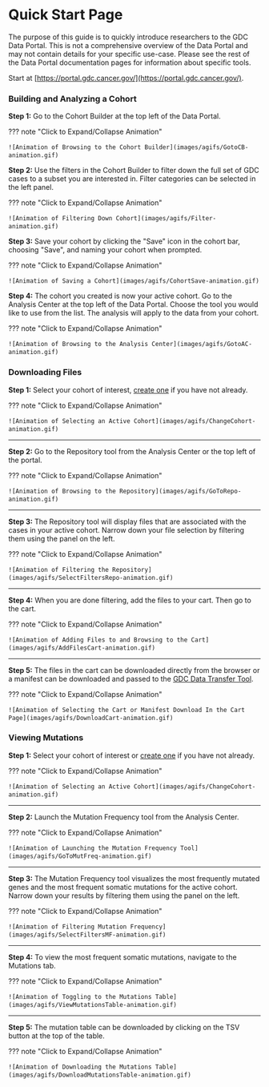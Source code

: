 # Quick Start Page

The purpose of this guide is to quickly introduce researchers to the GDC Data Portal. This is not a comprehensive overview of the Data Portal and may not contain details for your specific use-case. Please see the rest of the Data Portal documentation pages for information about specific tools.

Start at [https://portal.gdc.cancer.gov/](https://portal.gdc.cancer.gov/).

### Building and Analyzing a Cohort


__Step 1:__ Go to the Cohort Builder at the top left of the Data Portal.

??? note "Click to Expand/Collapse Animation"

    ![Animation of Browsing to the Cohort Builder](images/agifs/GotoCB-animation.gif)

__Step 2:__ Use the filters in the Cohort Builder to filter down the full set of GDC cases to a subset you are interested in. Filter categories can be selected in the left panel.

??? note "Click to Expand/Collapse Animation" 

    ![Animation of Filtering Down Cohort](images/agifs/Filter-animation.gif)

__Step 3:__ Save your cohort by clicking the "Save" icon in the cohort bar, choosing "Save", and naming your cohort when prompted.

??? note "Click to Expand/Collapse Animation"

    ![Animation of Saving a Cohort](images/agifs/CohortSave-animation.gif)

__Step 4:__ The cohort you created is now your active cohort.  Go to the Analysis Center at the top left of the Data Portal.  Choose the tool you would like to use from the list.  The analysis will apply to the data from your cohort.

??? note "Click to Expand/Collapse Animation"

    ![Animation of Browsing to the Analysis Center](images/agifs/GotoAC-animation.gif)

### Downloading Files

__Step 1:__ Select your cohort of interest, [create one](#building-and-analyzing-a-cohort) if you have not already.

??? note "Click to Expand/Collapse Animation"

    ![Animation of Selecting an Active Cohort](images/agifs/ChangeCohort-animation.gif)

---

__Step 2:__ Go to the Repository tool from the Analysis Center or the top left of the portal.

??? note "Click to Expand/Collapse Animation"

    ![Animation of Browsing to the Repository](images/agifs/GoToRepo-animation.gif)

---

__Step 3:__ The Repository tool will display files that are associated with the cases in your active cohort. Narrow down your file selection by filtering them using the panel on the left.

??? note "Click to Expand/Collapse Animation"

    ![Animation of Filtering the Repository](images/agifs/SelectFiltersRepo-animation.gif)

---

__Step 4:__ When you are done filtering, add the files to your cart.  Then go to the cart.

??? note "Click to Expand/Collapse Animation"

    ![Animation of Adding Files to and Browsing to the Cart](images/agifs/AddFilesCart-animation.gif)

---

__Step 5:__ The files in the cart can be downloaded directly from the browser or a manifest can be downloaded and passed to the [GDC Data Transfer Tool](Data_Transfer_Tool/Users_Guide/Getting_Started.md).

??? note "Click to Expand/Collapse Animation"

    ![Animation of Selecting the Cart or Manifest Download In the Cart Page](images/agifs/DownloadCart-animation.gif)

### Viewing Mutations

__Step 1:__ Select your cohort of interest or [create one](#building-and-analyzing-a-cohort) if you have not already.

??? note "Click to Expand/Collapse Animation"

    ![Animation of Selecting an Active Cohort](images/agifs/ChangeCohort-animation.gif)

---

__Step 2:__ Launch the Mutation Frequency tool from the Analysis Center.

??? note "Click to Expand/Collapse Animation"

    ![Animation of Launching the Mutation Frequency Tool](images/agifs/GoToMutFreq-animation.gif)

---

__Step 3:__ The Mutation Frequency tool visualizes the most frequently mutated genes and the most frequent somatic mutations for the active cohort. Narrow down your results by filtering them using the panel on the left.

??? note "Click to Expand/Collapse Animation"

    ![Animation of Filtering Mutation Frequency](images/agifs/SelectFiltersMF-animation.gif)

---

__Step 4:__ To view the most frequent somatic mutations, navigate to the Mutations tab.

??? note "Click to Expand/Collapse Animation"

    ![Animation of Toggling to the Mutations Table](images/agifs/ViewMutationsTable-animation.gif)

---

__Step 5:__ The mutation table can be downloaded by clicking on the TSV button at the top of the table.

??? note "Click to Expand/Collapse Animation"

    ![Animation of Downloading the Mutations Table](images/agifs/DownloadMutationsTable-animation.gif)
